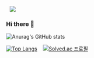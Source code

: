 <!--인스타-->
<a href="https://www.instagram.com/_gz_gang/">
  <img src="http://img.shields.io/badge/-_gz_gang-E4405F?style=flat&logo=Instagram&logoColor=E8E8E8&link=https://www.instagram.com/_gz_gang/"style="height : auto; margin-left : 10px; margin-right : 10px;"/>
</a>

### Hi there 👋

![Anurag's GitHub stats](https://github-readme-stats.vercel.app/api?username=gyojinnK&show_icons=true&theme=apprentice)

[![Top Langs](https://github-readme-stats.vercel.app/api/top-langs/?username=gyojinnK&layout=compact&theme=apprentice&langs_count=5)](https://github.com/anuraghazra/github-readme-stats) &nbsp;&nbsp; [![Solved.ac 프로필](http://mazassumnida.wtf/api/v2/generate_badge?boj=ksmug1998)](https://solved.ac/ksmug1998)






<!--
**gyojinnK/gyojinnK** is a ✨ _special_ ✨ repository because its `README.md` (this file) appears on your GitHub profile.

Here are some ideas to get you started:



- 🔭 I’m currently working on ...
- 🌱 I’m currently learning ...
- 👯 I’m looking to collaborate on ...
- 🤔 I’m looking for help with ...
- 💬 Ask me about ...
- 📫 How to reach me: ...
- 😄 Pronouns: ...
- ⚡ Fun fact: ...
-->
